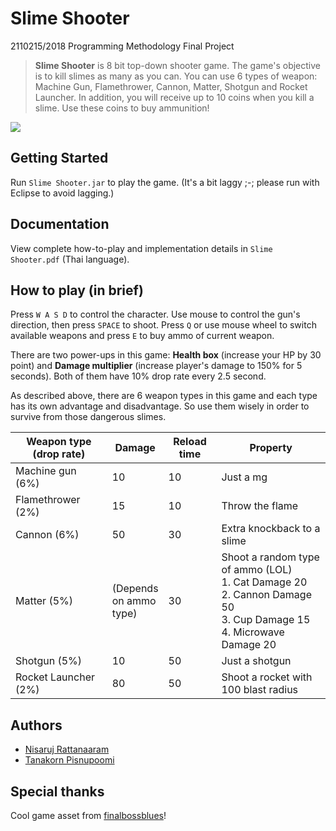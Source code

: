 # Slime Shooter
2110215/2018 Programming Methodology Final Project

> <b>Slime Shooter</b> is 8 bit top-down shooter game. The game's objective is to kill slimes as many as you can. You can use 6 types of weapon: Machine Gun, Flamethrower, Cannon, Matter, Shotgun and Rocket Launcher. In addition, you will receive up to 10 coins when you kill a slime. Use these coins to buy ammunition!

![](https://github.com/nisaruj/Slime-Shooter/blob/master/img/gameplay.jpg)

## Getting Started
Run ```Slime Shooter.jar``` to play the game. (It's a bit laggy ;-; please run with Eclipse to avoid lagging.)

## Documentation
View complete how-to-play and implementation details in ```Slime Shooter.pdf``` (Thai language).

## How to play (in brief)
Press ```W A S D``` to control the character. Use mouse to control the gun's direction, then press ```SPACE``` to shoot. Press ```Q``` or use mouse wheel to switch available weapons and press ```E``` to buy ammo of current weapon.

There are two power-ups in this game: <b>Health box</b> (increase your HP by 30 point) and <b>Damage multiplier</b> (increase player's damage to 150% for 5 seconds). Both of them have 10% drop rate every 2.5 second.

As described above, there are 6 weapon types in this game and each type has its own advantage and disadvantage. So use them wisely in order to survive from those dangerous slimes.

| Weapon type (drop rate) | Damage                  | Reload time | Property                                                                                                       |
|-------------------------|-------------------------|-------------|----------------------------------------------------------------------------------------------------------------|
| Machine gun (6%)        | 10                      | 10          | Just a mg                                                                                                      |
| Flamethrower (2%)       | 15                      | 10          | Throw the flame                                                                                                |
| Cannon (6%)             | 50                      | 30          | Extra knockback to a slime                                                                                     |
| Matter (5%)             | (Depends<br>on ammo<br>type) | 30          | Shoot a random type of ammo (LOL)<br>1. Cat Damage 20<br>2. Cannon Damage 50<br>3. Cup Damage 15<br>4. Microwave Damage 20 |
| Shotgun (5%)            | 10                      | 50          | Just a shotgun                                                                                                 |
| Rocket Launcher (2%)    | 80                      | 50          | Shoot a rocket with 100 blast radius                                                                           |

## Authors
- [Nisaruj Rattanaaram](https://github.com/nisaruj)
- [Tanakorn Pisnupoomi](https://github.com/intaniger)

## Special thanks
Cool game asset from [finalbossblues](https://finalbossblues.itch.io/pixel-shooter-towers-asset-pack)!
